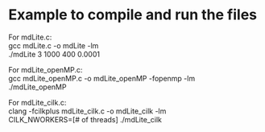 # Example to compile and run the files

For mdLite.c:  
gcc mdLite.c -o mdLite -lm  
./mdLite 3 1000 400 0.0001

For mdLite_openMP.c:   
gcc mdLite_openMP.c -o mdLite_openMP -fopenmp -lm   
./mdLite_openMP

For mdLite_cilk.c:   
clang -fcilkplus mdLite_cilk.c -o mdLite_cilk -lm  
CILK_NWORKERS=[# of threads] ./mdLite_cilk

